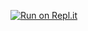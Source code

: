 [![Run on Repl.it](https://repl.it/badge/github/xXStrixStriffer/TSB-BOT)](https://repl.it/github/xXStrixStriffer/TSB-BOT)